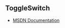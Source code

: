 ## ToggleSwitch
- [MSDN Documentation](http://msdn.microsoft.com/en-us/library/windows/apps/hh701411.aspx)
